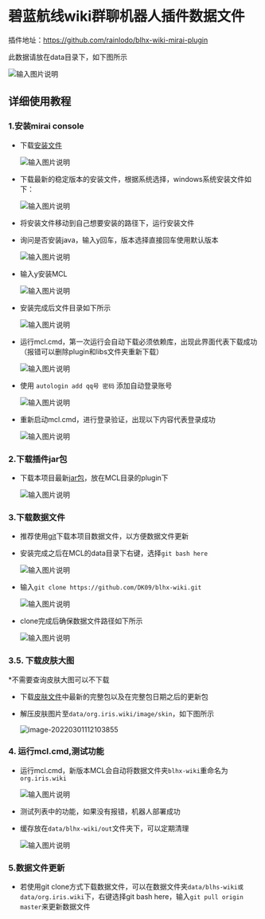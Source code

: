 # 碧蓝航线wiki群聊机器人插件数据文件

插件地址：https://github.com/rainlodo/blhx-wiki-mirai-plugin

此数据请放在data目录下，如下图所示

![输入图片说明](doc/path.jpg)

## 详细使用教程

### 1.安装mirai console

- 下载[安装文件](https://github.com/mamoe/mirai/blob/dev/docs/UserManual.md)

  ![输入图片说明](doc/QQ%E5%9B%BE%E7%89%8720220205161919.png)

- 下载最新的稳定版本的安装文件，根据系统选择，windows系统安装文件如下：

  ![输入图片说明](doc/QQ%E6%88%AA%E5%9B%BE20220205162008.png)

  

- 将安装文件移动到自己想要安装的路径下，运行安装文件

- 询问是否安装java，输入y回车，版本选择直接回车使用默认版本

  ![输入图片说明](doc/QQ%E6%88%AA%E5%9B%BE20220205162545.png)

- 输入y安装MCL

  ![输入图片说明](doc/QQ%E6%88%AA%E5%9B%BE20220205162711.png)

- 安装完成后文件目录如下所示

  ![输入图片说明](doc/QQ%E6%88%AA%E5%9B%BE20220205162746.png)

- 运行mcl.cmd，第一次运行会自动下载必须依赖库，出现此界面代表下载成功（报错可以删除plugin和libs文件夹重新下载）

  ![输入图片说明](doc/QQ%E6%88%AA%E5%9B%BE20220205163227.png)

  

- 使用 `autologin add qq号 密码` 添加自动登录账号

  ![输入图片说明](doc/QQ%E6%88%AA%E5%9B%BE20220205163634.png)

- 重新启动mcl.cmd，进行登录验证，出现以下内容代表登录成功

  ![输入图片说明](doc/QQ%E6%88%AA%E5%9B%BE20220205164344.png)



### 2.下载插件jar包

- 下载本项目最新[jar包](https://github.com/rainlodo/blhx-wiki-mirai-plugin/releases/)，放在MCL目录的plugin下

  ![输入图片说明](doc/QQ%E6%88%AA%E5%9B%BE20220205164834.png)

### 3.下载数据文件

- 推荐使用[git](https://git-scm.com/download/win)下载本项目数据文件，以方便数据文件更新

- 安装完成之后在MCL的data目录下右键，选择`git bash here`

  ![输入图片说明](doc/SharedScreenshot.jpg)

- 输入`git clone https://github.com/DK09/blhx-wiki.git`

  ![输入图片说明](doc/QQ图片20220206103250.png)

- clone完成后确保数据文件路径如下所示

  ![输入图片说明](doc/QQ%E6%88%AA%E5%9B%BE20220205165316.png)

### 3.5. 下载皮肤大图

*不需要查询皮肤大图可以不下载

- 下载[皮肤文件](https://pan.baidu.com/s/1yX70ob1A6RXncDbei7-ldA?pwd=txa2)中最新的完整包以及在完整包日期之后的更新包

- 解压皮肤图片至`data/org.iris.wiki/image/skin`，如下图所示

  ![image-20220301112103855](doc/image-20220301112103855.png)



### 4. 运行mcl.cmd,测试功能

- 运行mcl.cmd，新版本MCL会自动将数据文件夹`blhx-wiki`重命名为`org.iris.wiki`

  ![输入图片说明](doc/QQ%E6%88%AA%E5%9B%BE20220205173607.png)
- 测试列表中的功能，如果没有报错，机器人部署成功

- 缓存放在`data/blhx-wiki/out`文件夹下，可以定期清理

  ![输入图片说明](doc/QQ%E6%88%AA%E5%9B%BE20220205173940.png)

### 5.数据文件更新

- 若使用git clone方式下载数据文件，可以在数据文件夹`data/blhs-wiki或data/org.iris.wiki`下，右键选择git bash here，输入`git pull origin master`来更新数据文件

  
